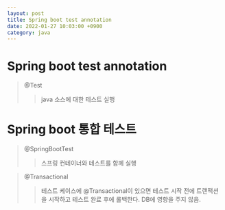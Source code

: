 ```yaml
---
layout: post
title: Spring boot test annotation
date: 2022-01-27 10:03:00 +0900
category: java
---
```

# Spring boot test annotation
> @Test
>> java 소스에 대한 테스트 실행

# Spring boot 통합 테스트
> @SpringBootTest 
>> 스프링 컨테이너와 테스트를 함께 실행


> @Transactional
>> 테스트 케이스에 @Transactional이 있으면 테스트 시작 전에 트랜잭션을 시작하고 테스트 완료 후에 롤백한다. DB에 영향을 주지 않음.
  

